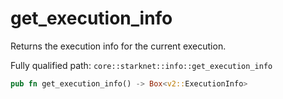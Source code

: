 # get_execution_info

Returns the execution info for the current execution.

Fully qualified path: `core::starknet::info::get_execution_info`

```rust
pub fn get_execution_info() -> Box<v2::ExecutionInfo>
```

